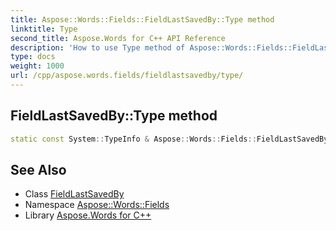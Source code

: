 ```yaml
---
title: Aspose::Words::Fields::FieldLastSavedBy::Type method
linktitle: Type
second_title: Aspose.Words for C++ API Reference
description: 'How to use Type method of Aspose::Words::Fields::FieldLastSavedBy class in C++.'
type: docs
weight: 1000
url: /cpp/aspose.words.fields/fieldlastsavedby/type/
---
```

## FieldLastSavedBy::Type method




```cpp
static const System::TypeInfo & Aspose::Words::Fields::FieldLastSavedBy::Type()
```

## See Also

* Class [FieldLastSavedBy](../)
* Namespace [Aspose::Words::Fields](../../)
* Library [Aspose.Words for C++](../../../)
